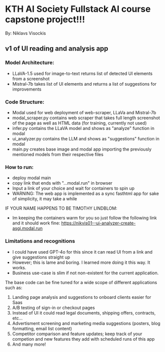 
# KTH AI Society Fullstack AI course capstone project!!!
By: Niklavs Visockis

## v1 of UI reading and analysis app 

### Model Architecture: 
- LLaVA-1.5 used for image-to-text returns list of detected UI elements from a screenshot
- Mistral-7b takes list of UI elements and returns a list of suggestions for improvements

### Code Structure:
- Modal used for web deployment of web-scraper, LLaVa and Mistral-7b 
- modal_scraper.py contains web scraper that takes full length screenshot of the page as well as HTML data (for training, currently not used)
- infer.py contains the LLaVA model and shows as "analyze" function in modal
- ui_analyzer.py contains the LLM and shows as "suggestions" function in modal
- main.py creates base image and modal app importing the previously mentioned models from their respective files

### How to run:
- deploy modal main
- copy link that ends with "...modal.run" in browser
- Input a link of your choice and wait for containers to spin up
- WARNING: The web app is implemented as a sync fasthtml app for sake of simplicity, it may take a while

IF YOUR NAME HAPPENS TO BE TIMOTHY LINDBLOM:
- Im keeping the containers warm for you so just follow the following link and it should work fine: https://nikvis01--ui-analyzer-create-asgi.modal.run 

### Limitations and recognitions
- I could have used GPT-4o for this since it can read UI from a link and give suggestions straight up
- However; this is lame and boring. I learned more doing it this way. It works. 
- Business use-case is slim if not non-existent for the current application. 

The base code can be fine tuned for a wide scope of different applications such as:
1. Landing page analysis and suggestions to onboard clients easier for Saas
2. A/B testing of sign-in or checkout pages
3. Instead of UI it could read legal documents, shipping offers, contracts, etc...
4. Advertisment screening and marketing media suggestions (posters, blog formatting, email list content)
5. Competitor comparison and feature updates; keep track of your competion and new features they add with scheduled runs of this app
6. And many more!